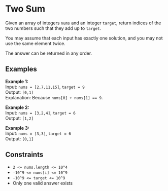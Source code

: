 # Two Sum

Given an array of integers `nums` and an integer `target`, return indices of the two numbers such that they add up to `target`.

You may assume that each input has exactly one solution, and you may not use the same element twice.

The answer can be returned in any order.

## Examples

**Example 1:**  
Input: `nums = [2,7,11,15]`, `target = 9`  
Output: `[0,1]`  
Explanation: Because `nums[0] + nums[1] == 9`.

**Example 2:**  
Input: `nums = [3,2,4]`, `target = 6`  
Output: `[1,2]`

**Example 3:**  
Input: `nums = [3,3]`, `target = 6`  
Output: `[0,1]`

## Constraints

- `2 <= nums.length <= 10^4`
- `-10^9 <= nums[i] <= 10^9`
- `-10^9 <= target <= 10^9`
- Only one valid answer exists